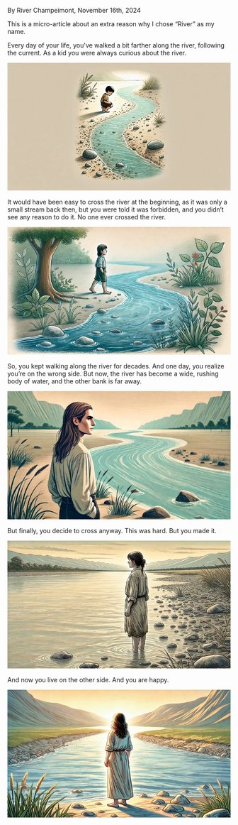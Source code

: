 By River Champeimont, November 16th, 2024

This is a micro-article about an extra reason why I chose “River” as my name.

Every day of your life, you've walked a bit farther along the river, following the current. As a kid you were always curious about the river.

![A boy crouches by a winding stream in a sandy, rock-dotted landscape, gazing at the water.](the_river/river1.jpg)

It would have been easy to cross the river at the beginning, as it was only a small stream back then, but you were told it was forbidden, and you didn’t see any reason to do it. No one ever crossed the river.

![A boy walks barefoot along a winding stream surrounded by lush greenery and a tree, with calm water flowing gently over rocks.](the_river/river2.jpg)

So, you kept walking along the river for decades. And one day, you realize you’re on the wrong side. But now, the river has become a wide, rushing body of water, and the other bank is far away.

![A man with long hair stands by a wide, winding river, surrounded by an open, grassy plain and distant mountains under a calm sky.](the_river/river3.jpg)

But finally, you decide to cross anyway. This was hard. But you made it.

![A woman stands ankle-deep in a calm river at sunset, gazing toward distant mountains, surrounded by a rocky shoreline and sparse grasses.](the_river/river4.jpg)

And now you live on the other side. And you are happy.

![A woman stands barefoot on a rocky riverbank at sunrise, gazing toward a winding river framed by grassy plains and distant hills.](the_river/river5.jpg)
